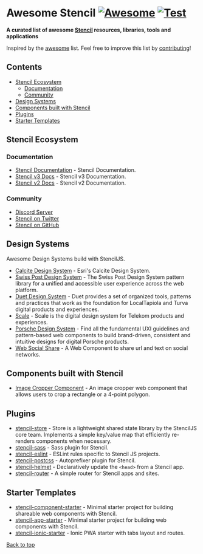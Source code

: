 # Awesome Stencil [![Awesome](https://awesome.re/badge-flat2.svg)](https://awesome.re) [![Test](https://github.com/stencil-community/awesome-stencil/actions/workflows/test.yaml/badge.svg)](https://github.com/stencil-community/awesome-stencil/actions/workflows/test.yaml)

**A curated list of awesome [Stencil](https://stenciljs.com/) resources, libraries, tools and applications**

Inspired by the [awesome][0] list. Feel free to improve this list by [contributing](https://github.com/stencil-community/awesome-stencil/blob/master/contributing.md)!

<!--lint disable list-item-indent-->

## Contents

- [Stencil Ecosystem](#stencil-ecosystem)
  - [Documentation](#documentation)
  - [Community](#community)
- [Design Systems](#design-systems)
- [Components built with Stencil](#components-built-with-stencil)
- [Plugins](#plugins)
- [Starter Templates](#starter-templates)

<!--lint disable list-item-indent-->

## Stencil Ecosystem

### Documentation

- [Stencil Documentation](https://stenciljs.com/docs/introduction) - Stencil Documentation.
- [Stencil v3 Docs](https://stenciljs.com/docs/v3/introduction) - Stencil v3 Documentation.
- [Stencil v2 Docs](https://stenciljs.com/docs/v2/introduction) - Stencil v2 Documentation.

### Community

- [Discord Server](https://chat.stenciljs.com/?_gl=1*uree5e*_ga*OTQxMjI1NDgwLjE2OTU1MTg0OTk.*_ga_REH9TJF6KF*MTcwNjMxMzY2NS44My4xLjE3MDYzMTQyMDAuMC4wLjA.)
- [Stencil on Twitter](https://twitter.com/stenciljs)
- [Stencil on GitHub](https://github.com/ionic-team/stencil)

## Design Systems

Awesome Design Systems build with StencilJS.

- [Calcite Design System](https://github.com/Esri/calcite-design-system) - Esri's Calcite Design System.
- [Swiss Post Design System](https://github.com/swisspost/design-system) - The Swiss Post Design System pattern library for a unified and accessible user experience across the web platform.
- [Duet Design System](https://github.com/duetds) - Duet provides a set of organized tools, patterns and practices that work as the foundation for LocalTapiola and Turva digital products and experiences.
- [Scale](https://github.com/telekom/scale) - Scale is the digital design system for Telekom products and experiences.
- [Porsche Design System](https://github.com/porsche-design-system/porsche-design-system) - Find all the fundamental UXI guidelines and pattern-based web components to build brand-driven, consistent and intuitive designs for digital Porsche products.
- [Web Social Share](https://github.com/peterpeterparker/web-social-share) - A Web Component to share url and text on social networks.

## Components built with Stencil

- [Image Cropper Component](https://github.com/tony-xlh/image-cropper-component) - An image cropper web component that allows users to crop a rectangle or a 4-point polygon.

## Plugins

- [stencil-store](https://github.com/ionic-team/stencil-store) - Store is a lightweight shared state library by the StencilJS core team. Implements a simple key/value map that efficiently re-renders components when necessary.
- [stencil-sass](https://github.com/ionic-team/stencil-sass) - Sass plugin for Stencil.
- [stencil-eslint](https://github.com/stencil-community/stencil-eslint) - ESLint rules specific to Stencil JS projects.
- [stencil-postcss](https://github.com/stencil-community/stencil-postcss) - Autoprefixer plugin for Stencil.
- [stencil-helmet](https://github.com/stencil-community/stencil-helmet) - Declaratively update the `<head>` from a Stencil app.
- [stencil-router](https://github.com/stencil-community/stencil-router) - A simple router for Stencil apps and sites.

## Starter Templates

- [stencil-component-starter](https://github.com/ionic-team/stencil-component-starter) - Minimal starter project for building shareable web components with Stencil.
- [stencil-app-starter](https://github.com/stencil-community/stencil-app-starter) - Minimal starter project for building web components with Stencil.
- [stencil-ionic-starter](https://github.com/stencil-community/stencil-ionic-starter) - Ionic PWA starter with tabs layout and routes.

[Back to top](#contents)

[0]: https://awesome.re
